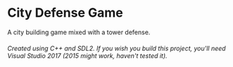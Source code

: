 # City Defense Game
A city building game mixed with a tower defense.

###### Created using C++ and SDL2. If you wish you build this project, you'll need Visual Studio 2017 (2015 might work, haven't tested it).
